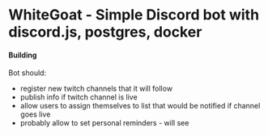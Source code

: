 # WhiteGoat - Simple Discord bot with discord.js, postgres, docker

#### Building 
Bot should: 
* register new twitch channels that it will follow
* publish info if twitch channel is live
* allow users to assign themselves to  list that would be notified if channel goes live
* probably allow to set personal reminders - will see
